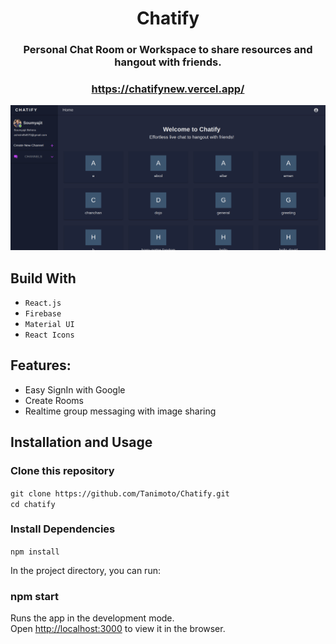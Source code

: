 <div align="center">

# Chatify

### Personal Chat Room or Workspace to share resources and hangout with friends.

### https://chatifynew.vercel.app/

<div align="center">
  <img alt="Demo" src="./Assets/chatify.png" />
</div>

</div>

## Build With

- `React.js`
- `Firebase`
- `Material UI`
- `React Icons`

## Features:

- Easy SignIn with Google
- Create Rooms
- Realtime group messaging with image sharing

## Installation and Usage

### Clone this repository

`git clone https://github.com/Tanimoto/Chatify.git` <br/>
`cd chatify`

### Install Dependencies

`npm install`

In the project directory, you can run:

### npm start

Runs the app in the development mode.\
Open [http://localhost:3000](http://localhost:3000) to view it in the browser.

